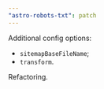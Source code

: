 ```yaml
---
"astro-robots-txt": patch
---
```


Additional config options:

- `sitemapBaseFileName`;
- `transform`.

Refactoring.
